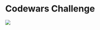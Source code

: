 # Codewars Challenge

<div Aling="center">
  <img src="https://www.codewars.com/dashboard"></img>
</div>